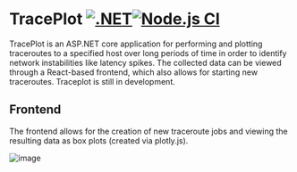# TracePlot [![.NET](https://github.com/simidt/TracePlot/actions/workflows/dotnet.yml/badge.svg)](https://github.com/simidt/TracePlot/actions/workflows/dotnet.yml)[![Node.js CI](https://github.com/simidt/TracePlot/actions/workflows/node.js.yml/badge.svg)](https://github.com/simidt/TracePlot/actions/workflows/node.js.yml)
TracePlot is an ASP.NET core application for performing and plotting traceroutes to a specified host over long periods of time in order to identify network
instabilities like latency spikes. The collected data can be viewed through a React-based frontend, which also allows for starting new traceroutes. Traceplot is still in development.

## Frontend
The frontend allows for the creation of new traceroute jobs and viewing the resulting data as box plots (created via plotly.js).


![image](https://user-images.githubusercontent.com/48071390/149257280-c5335bd5-cb08-46f6-8bcf-192376504f90.png)
